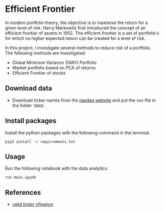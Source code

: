 # Efficient Frontier

In modern portfolio theory, the objective is to maximise the return for a given level of risk. Harry Markowitz first introduced the concept of an efficient frontier of assets in 1952. The efficient frontier is a set of portfolio's for which no higher expected return can be created for a level of risk. 

In this project, I investigate several methods to reduce risk of a portfolio. The following methods are investigated:
- Global Minimum Variance (GMV) Portfolio
- Market portfolio based on PCA of returns
- Efficient Frontier of stocks

## Download data
- Download ticker names from the [nasdaq website](https://www.nasdaq.com/market-activity/stocks/screener) and put the csv file in the folder 'data'.

## Install packages

Install the python packages with the following command in the terminal.
```
pip3 install -r requirements.txt
```

## Usage

Run the following notebook with the data analytics. 
```
run main.ipynb
```

## References
- [valid ticker yfinance](https://codereview.stackexchange.com/questions/93609/python-functions-to-determine-if-a-given-ticker-symbol-is-an-etf)
